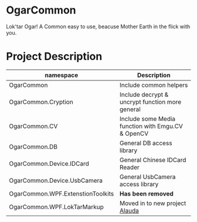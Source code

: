 # OgarCommon
Lok'tar Ogar! A Common easy to use, beacuse Mother Earth in the flick with you.

# Project Description

|namespace|Description|
|-|-|
|OgarCommon|Include common helpers|
|OgarCommon.Cryption|Include decrypt & uncrypt function more general|
|OgarCommon.CV|Include some Media function with Emgu.CV & OpenCV |
|OgarCommon.DB|General DB access library|
|OgarCommon.Device.IDCard|General Chinese IDCard Reader|
|OgarCommon.Device.UsbCamera|General UsbCamera access library|
|OgarCommon.WPF.ExtenstionToolkits| **Has been removed** |
|OgarCommon.WPF.LokTarMarkup| Moved in to new project [Alauda](https://github.com/orange-pig/Alauda)|
